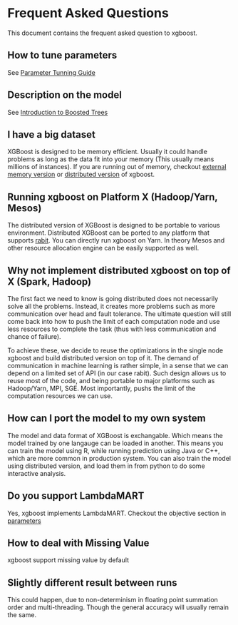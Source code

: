 Frequent Asked Questions
========================
This document contains the frequent asked question to xgboost.

How to tune parameters
----------------------
See [Parameter Tunning Guide](param_tuning.md)

Description on the model
------------------------
See [Introduction to Boosted Trees](model.md)


I have a big dataset
--------------------
XGBoost is designed to be memory efficient. Usually it could handle problems as long as the data fit into your memory
(This usually means millions of instances).
If you are running out of memory, checkout [external memory version](external_memory.md) or
[distributed version](https://github.com/dmlc/wormhole/tree/master/learn/xgboost) of xgboost.


Running xgboost on Platform X (Hadoop/Yarn, Mesos)
--------------------------------------------------
The distributed version of XGBoost is designed to be portable to various environment.
Distributed XGBoost can be ported to any platform that supports [rabit](https://github.com/dmlc/rabit).
You can directly run xgboost on Yarn. In theory Mesos and other resource allocation engine can be easily supported as well.


Why not implement distributed xgboost on top of X (Spark, Hadoop)
-----------------------------------------------------------------
The first fact we need to know is going distributed does not necessarily solve all the problems.
Instead, it creates more problems such as more communication over head and fault tolerance.
The ultimate question will still come back into how to push the limit of each computation node
and use less resources to complete the task (thus with less communication and chance of failure).

To achieve these, we decide to reuse the optimizations in the single node xgboost and build distributed version on top of it.
The demand of communication in machine learning is rather simple, in a sense that we can depend on a limited set of API (in our case rabit).
Such design allows us to reuse most of the code, and being portable to major platforms such as Hadoop/Yarn, MPI, SGE.
Most importantly, pushs the limit of the computation resources we can use.


How can I port the model to my own system
-----------------------------------------
The model and data format of XGBoost is exchangable.
Which means the model trained by one langauge can be loaded in another.
This means you can train the model using R, while running prediction using
Java or C++, which are more common in production system.
You can also train the model using distributed version,
and load them in from python to do some interactive analysis.


Do you support LambdaMART
-------------------------
Yes, xgboost implements LambdaMART. Checkout the objective section in [parameters](parameter.md)


How to deal with Missing Value
------------------------------
xgboost support missing value by default


Slightly different result between runs
--------------------------------------
This could happen, due to non-determinism in floating point summation order and multi-threading.
Though the general accuracy will usually remain the same.
